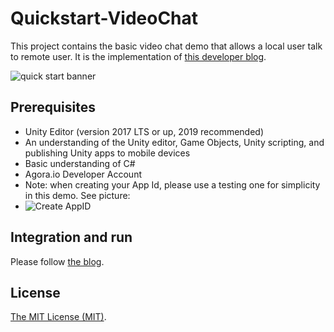 # Quickstart-VideoChat

This project contains the basic video chat demo that allows a local user talk to remote user.  It is the implementation of [this developer blog](https://www.agora.io/en/blog/agora-video-sdk-for-unity-quick-start-programming-guide/).

![quick start banner](https://www.agora.io/en/wp-content/uploads/2020/09/agora-video-sdk-unity-guide-featured.png)

## Prerequisites

-   Unity Editor (version 2017 LTS or up, 2019 recommended)
-   An understanding of the Unity editor, Game Objects, Unity scripting, and publishing Unity apps to mobile devices
-   Basic understanding of C#
-   Agora.io Developer Account 
- Note: when creating your App Id, please use a testing one for simplicity in this demo.  See picture:
- ![Create AppID](https://user-images.githubusercontent.com/1261195/110023464-11eb0480-7ce2-11eb-99d6-031af60715ab.png)



## Integration and run
Please follow [the blog](https://www.agora.io/en/blog/agora-video-sdk-for-unity-quick-start-programming-guide/).

## License
[The MIT License (MIT)](LICENSE).


